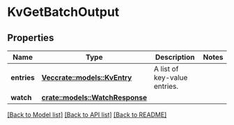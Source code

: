 # KvGetBatchOutput

## Properties

Name | Type | Description | Notes
------------ | ------------- | ------------- | -------------
**entries** | [**Vec<crate::models::KvEntry>**](KvEntry.md) | A list of key-value entries. | 
**watch** | [**crate::models::WatchResponse**](WatchResponse.md) |  | 

[[Back to Model list]](../README.md#documentation-for-models) [[Back to API list]](../README.md#documentation-for-api-endpoints) [[Back to README]](../README.md)


